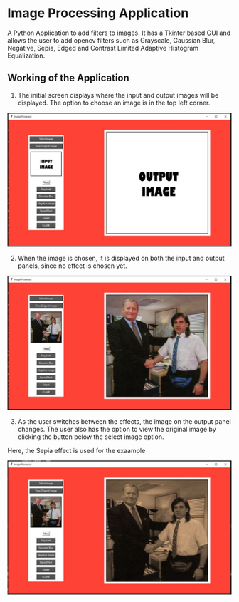 # Image Processing Application

A Python Application to add filters to images. It has a Tkinter based GUI and allows the user to add opencv filters such as Grayscale, Gaussian Blur, Negative, Sepia, Edged and Contrast Limited Adaptive Histogram Equalization.

## Working of the Application

1. The initial screen displays where the input and output images will be displayed. The option to choose an image is in the top left corner.

![No image uploaded](open.JPG)

2. When the image is chosen, it is displayed on both the input and output panels, since no effect is chosen yet.

![Image Uploaded](original.JPG)

3. As the user switches between the effects, the image on the output panel changes. The user also has the option to view the original image by clicking the button below the select image option.

Here, the Sepia effect is used for the exaample

![Sepia Effect](sepia.JPG)
